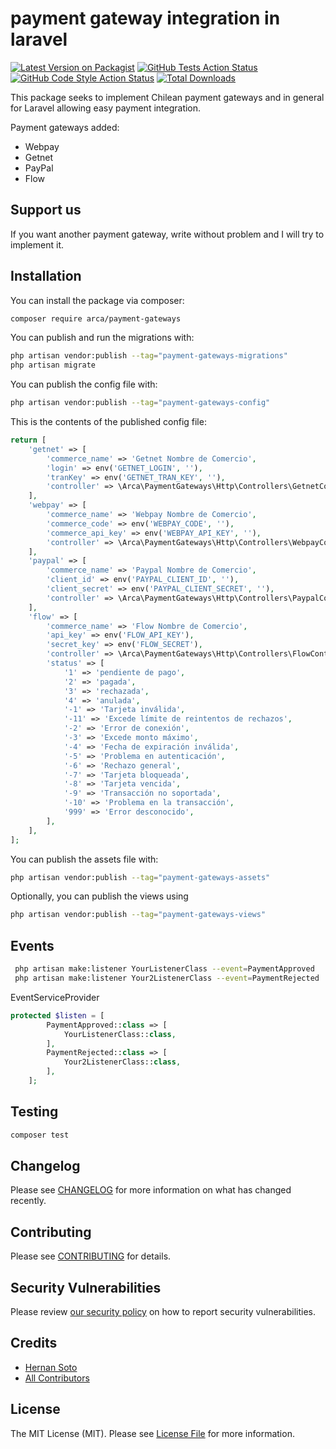 # payment gateway integration in laravel

[![Latest Version on Packagist](https://img.shields.io/packagist/v/arca/payment-gateways.svg?style=flat-square)](https://repositorios.arca.cl/payment-gateways/)
[![GitHub Tests Action Status](https://img.shields.io/github/actions/workflow/status/arca/payment-gateways/run-tests.yml?branch=main&label=tests&style=flat-square)](https://github.com/elmudometal/payment-gateways/actions?query=workflow%3Arun-tests+branch%3Amain)
[![GitHub Code Style Action Status](https://img.shields.io/github/actions/workflow/status/arca/payment-gateways/fix-php-code-style-issues.yml?branch=main&label=code%20style&style=flat-square)](https://github.com/elmudometal/payment-gateways/actions?query=workflow%3A"Fix+PHP+code+style+issues"+branch%3Amain)
[![Total Downloads](https://img.shields.io/packagist/dt/arca/payment-gateways.svg?style=flat-square)](https://repositorios.arca.cl/payment-gateways/)

This package seeks to implement Chilean payment gateways and in general for Laravel allowing easy payment integration.

Payment gateways added:
- Webpay
- Getnet
- PayPal
- Flow

## Support us
If you want another payment gateway, write without problem and I will try to implement it.

## Installation

You can install the package via composer:

```bash
composer require arca/payment-gateways
```

You can publish and run the migrations with:

```bash
php artisan vendor:publish --tag="payment-gateways-migrations"
php artisan migrate
```

You can publish the config file with:

```bash
php artisan vendor:publish --tag="payment-gateways-config"
```

This is the contents of the published config file:

```php
return [
    'getnet' => [
        'commerce_name' => 'Getnet Nombre de Comercio',
        'login' => env('GETNET_LOGIN', ''),
        'tranKey' => env('GETNET_TRAN_KEY', ''),
        'controller' => \Arca\PaymentGateways\Http\Controllers\GetnetController::class,
    ],
    'webpay' => [
        'commerce_name' => 'Webpay Nombre de Comercio',
        'commerce_code' => env('WEBPAY_CODE', ''),
        'commerce_api_key' => env('WEBPAY_API_KEY', ''),
        'controller' => \Arca\PaymentGateways\Http\Controllers\WebpayController::class,
    ],
    'paypal' => [
        'commerce_name' => 'Paypal Nombre de Comercio',
        'client_id' => env('PAYPAL_CLIENT_ID', ''),
        'client_secret' => env('PAYPAL_CLIENT_SECRET', ''),
        'controller' => \Arca\PaymentGateways\Http\Controllers\PaypalController::class,
    ],
    'flow' => [
        'commerce_name' => 'Flow Nombre de Comercio',
        'api_key' => env('FLOW_API_KEY'),
        'secret_key' => env('FLOW_SECRET'),        
        'controller' => \Arca\PaymentGateways\Http\Controllers\FlowController::class,
        'status' => [
            '1' => 'pendiente de pago',
            '2' => 'pagada',
            '3' => 'rechazada',
            '4' => 'anulada',
            '-1' => 'Tarjeta inválida',
            '-11' => 'Excede límite de reintentos de rechazos',
            '-2' => 'Error de conexión',
            '-3' => 'Excede monto máximo',
            '-4' => 'Fecha de expiración inválida',
            '-5' => 'Problema en autenticación',
            '-6' => 'Rechazo general',
            '-7' => 'Tarjeta bloqueada',
            '-8' => 'Tarjeta vencida',
            '-9' => 'Transacción no soportada',
            '-10' => 'Problema en la transacción',
            '999' => 'Error desconocido',
        ],
    ],
];
```

You can publish the assets file with:

```bash
php artisan vendor:publish --tag="payment-gateways-assets"
```

Optionally, you can publish the views using

```bash
php artisan vendor:publish --tag="payment-gateways-views"
```

## Events

```bash
 php artisan make:listener YourListenerClass --event=PaymentApproved
 php artisan make:listener Your2ListenerClass --event=PaymentRejected
```

EventServiceProvider
```php
protected $listen = [        
        PaymentApproved::class => [
            YourListenerClass::class,
        ],
        PaymentRejected::class => [
            Your2ListenerClass::class,
        ],
    ];
```

## Testing

```bash
composer test
```

## Changelog

Please see [CHANGELOG](CHANGELOG.md) for more information on what has changed recently.

## Contributing

Please see [CONTRIBUTING](CONTRIBUTING.md) for details.

## Security Vulnerabilities

Please review [our security policy](../../security/policy) on how to report security vulnerabilities.

## Credits

- [Hernan Soto](https://github.com/elmudometal)
- [All Contributors](../../contributors)

## License

The MIT License (MIT). Please see [License File](LICENSE.md) for more information.
